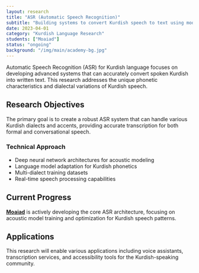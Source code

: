 ```yaml
---
layout: research
title: "ASR (Automatic Speech Recognition)"
subtitle: "Building systems to convert Kurdish speech to text using modern neural network architectures"
date: 2023-04-01
category: "Kurdish Language Research"
students: ["Moaiad"]
status: "ongoing"
background: "/img/main/academy-bg.jpg"
---
```


<p>Automatic Speech Recognition (ASR) for Kurdish language focuses on developing advanced systems that can accurately convert spoken Kurdish into written text. This research addresses the unique phonetic characteristics and dialectal variations of Kurdish speech.</p>

<h2 class="section-heading">Research Objectives</h2>

<p>The primary goal is to create a robust ASR system that can handle various Kurdish dialects and accents, providing accurate transcription for both formal and conversational speech.</p>

<h3>Technical Approach</h3>
<ul>
<li>Deep neural network architectures for acoustic modeling</li>
<li>Language model adaptation for Kurdish phonetics</li>
<li>Multi-dialect training datasets</li>
<li>Real-time speech processing capabilities</li>
</ul>

<h2 class="section-heading">Current Progress</h2>

<p><strong><a href="/student/moaiad">Moaiad</a></strong> is actively developing the core ASR architecture, focusing on acoustic model training and optimization for Kurdish speech patterns.</p>

<h2 class="section-heading">Applications</h2>

<p>This research will enable various applications including voice assistants, transcription services, and accessibility tools for the Kurdish-speaking community.</p>